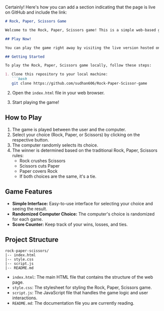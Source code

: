 Certainly! Here's how you can add a section indicating that the page is live on GitHub and include the link:

```markdown
# Rock, Paper, Scissors Game

Welcome to the Rock, Paper, Scissors game! This is a simple web-based game built using HTML, CSS, and JavaScript.

## Play Now!

You can play the game right away by visiting the live version hosted on GitHub Pages: [Play Rock, Paper, Scissors](https://sudhan606.github.io/Rock-Paper-Scissor-game/)

## Getting Started

To play the Rock, Paper, Scissors game locally, follow these steps:

1. Clone this repository to your local machine:
   ```bash
   git clone https://github.com/sudhan606/Rock-Paper-Scissor-game
   ```

2. Open the `index.html` file in your web browser.

3. Start playing the game!

## How to Play

1. The game is played between the user and the computer.
2. Select your choice (Rock, Paper, or Scissors) by clicking on the respective button.
3. The computer randomly selects its choice.
4. The winner is determined based on the traditional Rock, Paper, Scissors rules:
   - Rock crushes Scissors
   - Scissors cuts Paper
   - Paper covers Rock
   - If both choices are the same, it's a tie.

## Game Features

- **Simple Interface:** Easy-to-use interface for selecting your choice and seeing the result.
- **Randomized Computer Choice:** The computer's choice is randomized for each game.
- **Score Counter:** Keep track of your wins, losses, and ties.

## Project Structure

```
rock-paper-scissors/
|-- index.html
|-- style.css
|-- script.js
|-- README.md
```

- `index.html`: The main HTML file that contains the structure of the web page.
- `style.css`: The stylesheet for styling the Rock, Paper, Scissors game.
- `script.js`: The JavaScript file that handles the game logic and user interactions.
- `README.md`: The documentation file you are currently reading.
